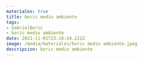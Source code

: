 ```yaml
---
materiales: true
title: boric medio ambiente
tags:
- GabrielBoric
- boric medio ambiente
date: 2021-11-01T23:18:24.221Z
image: /media/materiales/boric medio ambiente.jpeg
descripcion: boric medio ambiente
---
```

